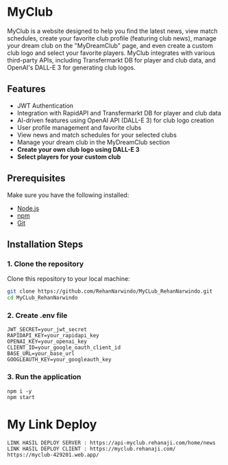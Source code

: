 
# MyClub

MyClub is a website designed to help you find the latest news, view match schedules, create your favorite club profile (featuring club news), manage your dream club on the "MyDreamClub" page, and even create a custom club logo and select your favorite players. MyClub integrates with various third-party APIs, including Transfermarkt DB for player and club data, and OpenAI's DALL-E 3 for generating club logos.

## Features
- JWT Authentication
- Integration with RapidAPI and Transfermarkt DB for player and club data
- AI-driven features using OpenAI API (DALL-E 3) for club logo creation
- User profile management and favorite clubs
- View news and match schedules for your selected clubs
- Manage your dream club in the MyDreamClub section
- **Create your own club logo using DALL-E 3**
- **Select players for your custom club**

## Prerequisites

Make sure you have the following installed:
- [Node.js](https://nodejs.org/)
- [npm](https://www.npmjs.com/)
- [Git](https://git-scm.com/)

## Installation Steps

### 1. Clone the repository
Clone this repository to your local machine:

```bash
git clone https://github.com/RehanNarwindo/MyCLub_RehanNarwindo.git
cd MyCLub_RehanNarwindo
```
### 2. Create .env file

```
JWT_SECRET=your_jwt_secret
RAPIDAPI_KEY=your_rapidapi_key
OPENAI_KEY=your_openai_key
CLIENT_ID=your_google_oauth_client_id
BASE_URL=your_base_url
GOOGLEAUTH_KEY=your_googleauth_key
```

### 3. Run the application

```
npm i -y
npm start
```

# My Link Deploy
```
LINK HASIL DEPLOY SERVER : https://api-myclub.rehanaji.com/home/news
LINK HASIL DEPLOY CLIENT : https://myclub.rehanaji.com/
https://myclub-429201.web.app/
```
